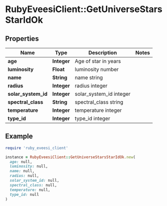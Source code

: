 # RubyEveesiClient::GetUniverseStarsStarIdOk

## Properties

| Name | Type | Description | Notes |
| ---- | ---- | ----------- | ----- |
| **age** | **Integer** | Age of star in years |  |
| **luminosity** | **Float** | luminosity number |  |
| **name** | **String** | name string |  |
| **radius** | **Integer** | radius integer |  |
| **solar_system_id** | **Integer** | solar_system_id integer |  |
| **spectral_class** | **String** | spectral_class string |  |
| **temperature** | **Integer** | temperature integer |  |
| **type_id** | **Integer** | type_id integer |  |

## Example

```ruby
require 'ruby_eveesi_client'

instance = RubyEveesiClient::GetUniverseStarsStarIdOk.new(
  age: null,
  luminosity: null,
  name: null,
  radius: null,
  solar_system_id: null,
  spectral_class: null,
  temperature: null,
  type_id: null
)
```

